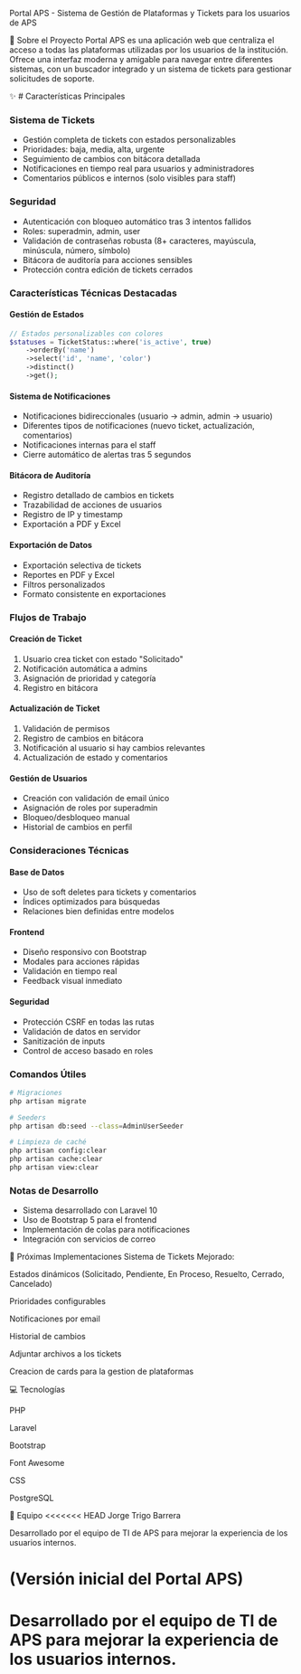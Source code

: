 Portal APS - Sistema de Gestión de Plataformas y Tickets para los usuarios de APS


🚀 Sobre el Proyecto
Portal APS es una aplicación web que centraliza el acceso a todas las plataformas utilizadas por los usuarios de la institución. 
Ofrece una interfaz moderna y amigable para navegar entre diferentes sistemas, con un buscador integrado y un sistema de tickets para gestionar solicitudes de soporte.


✨ # Características Principales

### Sistema de Tickets
- Gestión completa de tickets con estados personalizables
- Prioridades: baja, media, alta, urgente
- Seguimiento de cambios con bitácora detallada
- Notificaciones en tiempo real para usuarios y administradores
- Comentarios públicos e internos (solo visibles para staff)

### Seguridad
- Autenticación con bloqueo automático tras 3 intentos fallidos
- Roles: superadmin, admin, user
- Validación de contraseñas robusta (8+ caracteres, mayúscula, minúscula, número, símbolo)
- Bitácora de auditoría para acciones sensibles
- Protección contra edición de tickets cerrados

### Características Técnicas Destacadas

#### Gestión de Estados
```php
// Estados personalizables con colores
$statuses = TicketStatus::where('is_active', true)
    ->orderBy('name')
    ->select('id', 'name', 'color')
    ->distinct()
    ->get();
```

#### Sistema de Notificaciones
- Notificaciones bidireccionales (usuario → admin, admin → usuario)
- Diferentes tipos de notificaciones (nuevo ticket, actualización, comentarios)
- Notificaciones internas para el staff
- Cierre automático de alertas tras 5 segundos

#### Bitácora de Auditoría
- Registro detallado de cambios en tickets
- Trazabilidad de acciones de usuarios
- Registro de IP y timestamp
- Exportación a PDF y Excel

#### Exportación de Datos
- Exportación selectiva de tickets
- Reportes en PDF y Excel
- Filtros personalizados
- Formato consistente en exportaciones

### Flujos de Trabajo

#### Creación de Ticket
1. Usuario crea ticket con estado "Solicitado"
2. Notificación automática a admins
3. Asignación de prioridad y categoría
4. Registro en bitácora

#### Actualización de Ticket
1. Validación de permisos
2. Registro de cambios en bitácora
3. Notificación al usuario si hay cambios relevantes
4. Actualización de estado y comentarios

#### Gestión de Usuarios
- Creación con validación de email único
- Asignación de roles por superadmin
- Bloqueo/desbloqueo manual
- Historial de cambios en perfil

### Consideraciones Técnicas

#### Base de Datos
- Uso de soft deletes para tickets y comentarios
- Índices optimizados para búsquedas
- Relaciones bien definidas entre modelos

#### Frontend
- Diseño responsivo con Bootstrap
- Modales para acciones rápidas
- Validación en tiempo real
- Feedback visual inmediato

#### Seguridad
- Protección CSRF en todas las rutas
- Validación de datos en servidor
- Sanitización de inputs
- Control de acceso basado en roles

### Comandos Útiles
```bash
# Migraciones
php artisan migrate

# Seeders
php artisan db:seed --class=AdminUserSeeder

# Limpieza de caché
php artisan config:clear
php artisan cache:clear
php artisan view:clear
```

### Notas de Desarrollo
- Sistema desarrollado con Laravel 10
- Uso de Bootstrap 5 para el frontend
- Implementación de colas para notificaciones
- Integración con servicios de correo


🎯 Próximas Implementaciones
Sistema de Tickets Mejorado:

Estados dinámicos (Solicitado, Pendiente, En Proceso, Resuelto, Cerrado, Cancelado)

Prioridades configurables

Notificaciones por email

Historial de cambios

Adjuntar archivos a los tickets

Creacion de cards para la gestion de plataformas



💻 Tecnologías

PHP

Laravel

Bootstrap

Font Awesome

CSS

PostgreSQL

👥 Equipo
<<<<<<< HEAD
Jorge Trigo Barrera

Desarrollado por el equipo de TI de APS para mejorar la experiencia de los usuarios internos.

(Versión inicial del Portal APS)
=======

Desarrollado por el equipo de TI de APS para mejorar la experiencia de los usuarios internos.
=======


